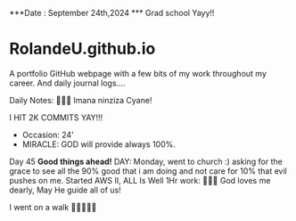 ***Date : September 24th,2024 *** Grad school Yayy!!
# RolandeU.github.io

A portfolio GitHub webpage with a few bits of my work throughout my career. And daily journal logs....

Daily Notes:
💚🙏🏾 Imana ninziza Cyane! 

I HIT 2K COMMITS YAY!!!

- Occasion: 24'
- MIRACLE: GOD will provide always 100%.

Day 45 **Good things ahead!** 
DAY: Monday, went to church :) asking for the grace to see all the 90% good that i am doing and not care for 10% that evil pushes on me.
Started AWS II, ALL Is Well
1Hr work: 💚💚💚
God loves me dearly, May He guide all of  us!

I went on a walk 💚💚💚💚💚
